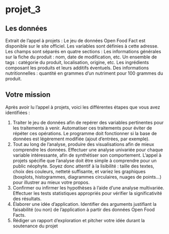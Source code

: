# projet_3

## Les données
Extrait de l’appel à projets :
Le jeu de données Open Food Fact est disponible sur le site officiel. Les variables sont définies à cette adresse. Les champs sont séparés en quatre sections :
Les informations générales sur la fiche du produit : nom, date de modification, etc. Un ensemble de tags : catégorie du produit, localisation, origine, etc.
Les ingrédients composant les produits et leurs additifs éventuels. Des informations nutritionnelles : quantité en grammes d’un nutriment pour 100 grammes du produit.

## Votre mission
Après avoir lu l’appel à projets, voici les différentes étapes que vous avez identifiées :
1) Traiter le jeu de données afin de repérer des variables pertinentes pour les traitements à venir. Automatiser ces traitements pour éviter de répéter ces opérations.
Le programme doit fonctionner si la base de données est légèrement modifiée (ajout d’entrées, par exemple).
2) Tout au long de l’analyse, produire des visualisations afin de mieux comprendre les données. Effectuer une analyse univariée pour chaque variable intéressante, afin de synthétiser son comportement.
L’appel à projets spécifie que l’analyse doit être simple à comprendre pour un public néophyte. Soyez donc attentif à la lisibilité : taille des textes, choix des couleurs, netteté suffisante, et variez les graphiques (boxplots, histogrammes, diagrammes circulaires, nuages de points…) pour illustrer au mieux votre propos.
3) Confirmer ou infirmer les hypothèses à l’aide d’une analyse multivariée. Effectuer les tests statistiques appropriés pour vérifier la significativité des résultats.
4) Élaborer une idée d’application. Identifier des arguments justifiant la faisabilité (ou non) de l’application à partir des données Open Food Facts.
5) Rédiger un rapport d’exploration et pitcher votre idée durant la soutenance du projet
